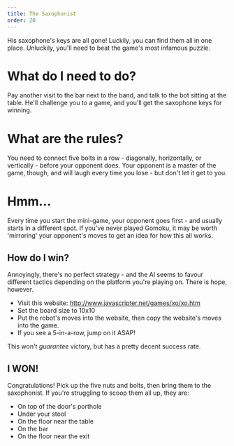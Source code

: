 ```yaml
---
title: The Saxophonist
order: 20
---
```


His saxophone's keys are all gone! Luckily, you can find them all in one place. Unluckily, you'll need to beat the game's most infamous puzzle.

# What do I need to do?
Pay another visit to the bar next to the band, and talk to the bot sitting at the table. He'll challenge you to a game, and you'll get the saxophone keys for winning.

# What are the rules?
You need to connect five bolts in a row - diagonally, horizontally, or vertically - before your opponent does. Your opponent is a master of the game, though, and will laugh every time you lose - but don't let it get to you.

# Hmm...
Every time you start the mini-game, your opponent goes first - and usually starts in a different spot. If you've never played Gomoku, it may be worth 'mirroring' your opponent's moves to get an idea for how this all works.

## How do I win?
Annoyingly, there's no perfect strategy - and the AI seems to favour different tactics depending on the platform you're playing on. There is hope, however.
* Visit this website: http://www.javascripter.net/games/xo/xo.htm
* Set the board size to 10x10
* Put the robot's moves into the website, then copy the website's moves into the game.
* If you see a 5-in-a-row, jump on it ASAP!


This won't *guarantee* victory, but has a pretty decent success rate.

## I WON!
Congratulations! Pick up the five nuts and bolts, then bring them to the saxophonist. If you're struggling to scoop them all up, they are:
* On top of the door's porthole
* Under your stool
* On the floor near the table
* On the bar
* On the floor near the exit
